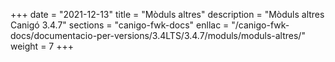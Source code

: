 +++
date        = "2021-12-13"
title       = "Mòduls altres"
description = "Mòduls altres Canigó 3.4.7"
sections    = "canigo-fwk-docs"
enllac		= "/canigo-fwk-docs/documentacio-per-versions/3.4LTS/3.4.7/moduls/moduls-altres/"
weight		= 7
+++
